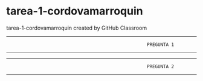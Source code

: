 # tarea-1-cordovamarroquin
tarea-1-cordovamarroquin created by GitHub Classroom

-----------------------------------------------------------------------------------------------------------------------------------
                                                        PREGUNTA 1
-----------------------------------------------------------------------------------------------------------------------------------



-----------------------------------------------------------------------------------------------------------------------------------
                                                        PREGUNTA 2
-----------------------------------------------------------------------------------------------------------------------------------







